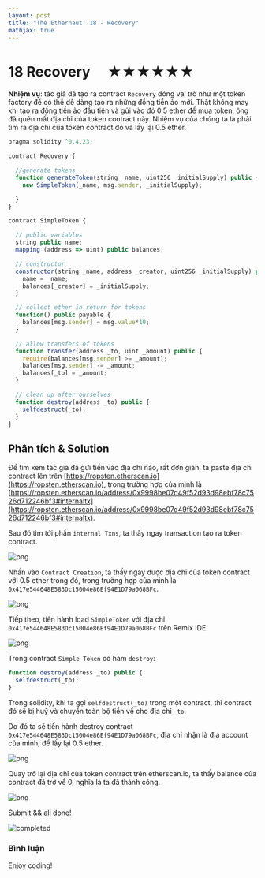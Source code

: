 ```yaml
---
layout: post
title: "The Ethernaut: 18 - Recovery"
mathjax: true
---
```


# 18 Recovery 　★★★★★★

**Nhiệm vụ**: tác giả đã tạo ra contract `Recovery` đóng vai trò như một token factory để có thể dễ dàng tạo ra những đồng tiền ảo mới. Thật không may khi tạo ra đồng tiền ảo đầu tiên và gửi vào đó 0.5 ether để mua token, ông đã quên mất địa chỉ của token contract này. Nhiệm vụ của chúng ta là phải tìm ra địa chỉ của token contract đó và lấy lại 0.5 ether.

```js
pragma solidity ^0.4.23;

contract Recovery {

  //generate tokens
  function generateToken(string _name, uint256 _initialSupply) public {
    new SimpleToken(_name, msg.sender, _initialSupply);

  }
}

contract SimpleToken {

  // public variables
  string public name;
  mapping (address => uint) public balances;

  // constructor
  constructor(string _name, address _creator, uint256 _initialSupply) public {
    name = _name;
    balances[_creator] = _initialSupply;
  }

  // collect ether in return for tokens
  function() public payable {
    balances[msg.sender] = msg.value*10;
  }

  // allow transfers of tokens
  function transfer(address _to, uint _amount) public {
    require(balances[msg.sender] >= _amount);
    balances[msg.sender] -= _amount;
    balances[_to] = _amount;
  }

  // clean up after ourselves
  function destroy(address _to) public {
    selfdestruct(_to);
  }
}
```

## Phân tích & Solution

Để tìm xem tác giả đã gửi tiền vào địa chỉ nào, rất đơn giản, ta paste địa chỉ contract lên trên [https://ropsten.etherscan.io](https://ropsten.etherscan.io), trong trường hợp của mình là [https://ropsten.etherscan.io/address/0x9998be07d49f52d93d98ebf78c7526d712246bf3#internaltx](https://ropsten.etherscan.io/address/0x9998be07d49f52d93d98ebf78c7526d712246bf3#internaltx).

Sau đó tìm tới phần `internal Txns`, ta thấy ngay transaction tạo ra token contract.

![png]({{site.url}}/assets/images/recovery.png)

Nhấn vào `Contract Creation`, ta thấy ngay được địa chỉ của token contract với 0.5 ether trong đó, trong trường hợp của mình là `0x417e544648E583Dc15004e86Ef94E1D79a068BFc`.

![png]({{site.url}}/assets/images/recovery-simpletoken.png)

Tiếp theo, tiến hành load `SimpleToken` với địa chỉ `0x417e544648E583Dc15004e86Ef94E1D79a068BFc` trên Remix IDE.

![png]({{site.url}}/assets/images/recovery-simpletoken-remix.png)

Trong contract `Simple Token` có hàm `destroy`:

```js
function destroy(address _to) public {
  selfdestruct(_to);
}
```

Trong solidity, khi ta gọi `selfdestruct(_to)` trong một contract, thì contract đó sẽ bị huỷ và chuyển toàn bộ tiền về cho địa chỉ `_to`.

Do đó ta sẽ tiến hành destroy contract `0x417e544648E583Dc15004e86Ef94E1D79a068BFc`, địa chỉ nhận là địa account của mình, để lấy lại 0.5 ether.

![png]({{site.url}}/assets/images/recovery-simpletoken-remix-destroy.png)

Quay trở lại địa chỉ của token contract trên etherscan.io, ta thấy balance của contract đã trở về 0, nghĩa là ta đã thành công.

![png]({{site.url}}/assets/images/recovery-simpletoken-completed.png)

Submit && all done!

![completed]({{site.url}}/assets/images/ethernaut-completed.png)

### Bình luận

Enjoy coding!